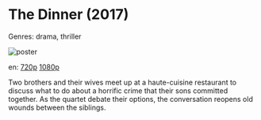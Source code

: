 # The Dinner (2017)

Genres: drama, thriller

![poster](http://image.tmdb.org/t/p/w500/colBU9Mn7emfgWlZcGU331ZMh5E.jpg)

en:
  [720p](magnet:?xt=urn:btih:B26B9956696A56B90E6CA615B6E943BAF2618C31&tr=udp://glotorrents.pw:6969/announce&tr=udp://tracker.opentrackr.org:1337/announce&tr=udp://torrent.gresille.org:80/announce&tr=udp://tracker.openbittorrent.com:80&tr=udp://tracker.coppersurfer.tk:6969&tr=udp://tracker.leechers-paradise.org:6969&tr=udp://p4p.arenabg.ch:1337&tr=udp://tracker.internetwarriors.net:1337)
  [1080p](magnet:?xt=urn:btih:8BE97993F8D22E9DC1C9E8EA1072DA0A1BD49095&tr=udp://glotorrents.pw:6969/announce&tr=udp://tracker.opentrackr.org:1337/announce&tr=udp://torrent.gresille.org:80/announce&tr=udp://tracker.openbittorrent.com:80&tr=udp://tracker.coppersurfer.tk:6969&tr=udp://tracker.leechers-paradise.org:6969&tr=udp://p4p.arenabg.ch:1337&tr=udp://tracker.internetwarriors.net:1337)
  


Two brothers and their wives meet up at a haute-cuisine restaurant to discuss what to do about a horrific crime that their sons committed together. As the quartet debate their options, the conversation reopens old wounds between the siblings.